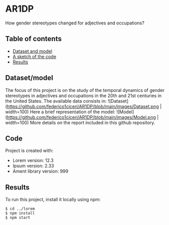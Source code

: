 # AR1DP
How gender stereotypes changed for adjectives and occupations?

## Table of contents
* [Dataset and model](#Dataset/model)
* [A sketch of the code](#Code)
* [Results](#Results)

## Dataset/model
The focus of this project is on the study of the temporal dynamics of gender stereotypes in adjectives and occupations in the 20th and 21st centuries in the United States.
The available data consists in:
![Dataset](https://github.com/federico1ciceri/AR1DP/blob/main/images/Dataset.png | width=100)
Here a brief representation of the model:
![Model](https://github.com/federico1ciceri/AR1DP/blob/main/images/Model.png | width=100)
More details on the report included in this github repository.
	
## Code
Project is created with:
* Lorem version: 12.3
* Ipsum version: 2.33
* Ament library version: 999
	
## Results
To run this project, install it locally using npm:

```
$ cd ../lorem
$ npm install
$ npm start
```
